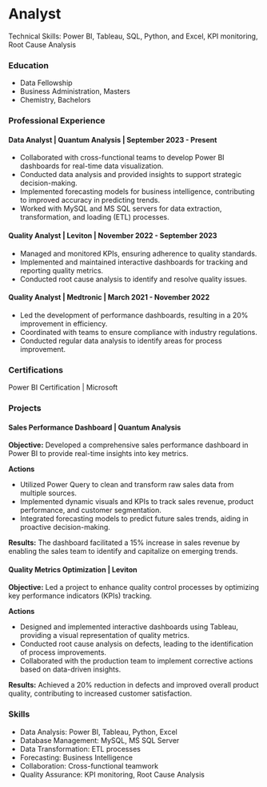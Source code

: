 # Analyst
Technical Skills: Power BI, Tableau, SQL, Python, and Excel, KPI monitoring, Root Cause Analysis

### Education

- Data Fellowship
- Business Administration, Masters
- Chemistry, Bachelors

### Professional Experience

#### Data Analyst | Quantum Analysis | September 2023 - Present
- Collaborated with cross-functional teams to develop Power BI dashboards for real-time data visualization.
- Conducted data analysis and provided insights to support strategic decision-making.
- Implemented forecasting models for business intelligence, contributing to improved accuracy in predicting trends.
- Worked with MySQL and MS SQL servers for data extraction, transformation, and loading (ETL) processes.
  
#### Quality Analyst | Leviton | November 2022 - September 2023
- Managed and monitored KPIs, ensuring adherence to quality standards.
- Implemented and maintained interactive dashboards for tracking and reporting quality metrics.
- Conducted root cause analysis to identify and resolve quality issues.
  
#### Quality Analyst | Medtronic | March 2021 - November 2022
- Led the development of performance dashboards, resulting in a 20% improvement in efficiency.
- Coordinated with teams to ensure compliance with industry regulations.
- Conducted regular data analysis to identify areas for process improvement.

### Certifications
Power BI Certification | Microsoft

### Projects
#### Sales Performance Dashboard | Quantum Analysis
**Objective:** Developed a comprehensive sales performance dashboard in Power BI to provide real-time insights into key metrics.

**Actions**
- Utilized Power Query to clean and transform raw sales data from multiple sources.
- Implemented dynamic visuals and KPIs to track sales revenue, product performance, and customer segmentation.
- Integrated forecasting models to predict future sales trends, aiding in proactive decision-making.
  
**Results:** The dashboard facilitated a 15% increase in sales revenue by enabling the sales team to identify and capitalize on emerging trends.

#### Quality Metrics Optimization | Leviton
**Objective:** Led a project to enhance quality control processes by optimizing key performance indicators (KPIs) tracking.

**Actions**
- Designed and implemented interactive dashboards using Tableau, providing a visual representation of quality metrics.
- Conducted root cause analysis on defects, leading to the identification of process improvements.
- Collaborated with the production team to implement corrective actions based on data-driven insights.
  
**Results:** Achieved a 20% reduction in defects and improved overall product quality, contributing to increased customer satisfaction.

### Skills
- Data Analysis: Power BI, Tableau, Python, Excel
- Database Management: MySQL, MS SQL Server
- Data Transformation: ETL processes
- Forecasting: Business Intelligence
- Collaboration: Cross-functional teamwork
- Quality Assurance: KPI monitoring, Root Cause Analysis
